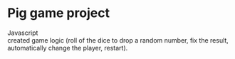 # Pig game project

Javascript </br >
created game logic (roll of the dice to drop a random number, fix the result, automatically change the player, restart).
